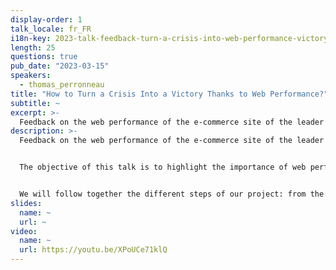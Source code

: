 ```yaml
---
display-order: 1
talk_locale: fr_FR
i18n-key: 2023-talk-feedback-turn-a-crisis-into-web-performance-victory
length: 25
questions: true
pub_date: "2023-03-15"
speakers:
  - thomas_perronneau
title: "How to Turn a Crisis Into a Victory Thanks to Web Performance?"
subtitle: ~
excerpt: >-
  Feedback on the web performance of the e-commerce site of the leader of the French distribution in the Hospitality industry.
description: >-
  Feedback on the web performance of the e-commerce site of the leader of the French distribution in the Hospitality industry.


  The objective of this talk is to highlight the importance of web performance on a large e-commerce platform. How can we go from a major crisis to a real commercial lever through web performance?


  We will follow together the different steps of our project: from the beginnings of a crisis to an essential asset for our customers!
slides:
  name: ~
  url: ~
video:
  name: ~
  url: https://youtu.be/XPoUCe71klQ
---
```

